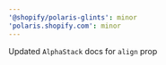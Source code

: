```yaml
---
'@shopify/polaris-glints': minor
'polaris.shopify.com': minor
---
```


Updated `AlphaStack` docs for `align` prop
